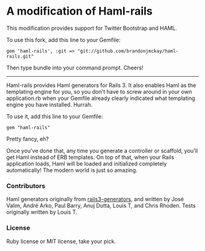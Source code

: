 # A modification of Haml-rails
This modification provides support for Twitter Bootstrap and HAML.

To use this fork, add this line to your Gemfile:

	gem 'haml-rails', :git => "git://github.com/brandonjmckay/haml-rails.git"

Then type bundle into your command prompt. Cheers!

--------------
Haml-rails provides Haml generators for Rails 3. It also enables Haml as the templating engine for you, so you don't have to screw around in your own application.rb when your Gemfile already clearly indicated what templating engine you have installed. Hurrah.

To use it, add this line to your Gemfile:

    gem "haml-rails"

Pretty fancy, eh?

Once you've done that, any time you generate a controller or scaffold, you'll get Haml instead of ERB templates. On top of that, when your Rails application loads, Haml will be loaded and initialized completely automatically! The modern world is just so amazing.

### Contributors

Haml generators originally from [rails3-generators](http://github.com/indirect/rails3-generators), and written by José Valim, André Arko, Paul Barry, Anuj Dutta, Louis T, and Chris Rhoden. Tests originally written by Louis T.

### License

Ruby license or MIT license, take your pick.